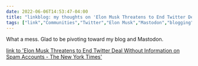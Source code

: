 ---date: 2022-06-06T14:53:47-04:00title: "linkblog: my thoughts on 'Elon Musk Threatens to End Twitter Deal Without Information on Spam Accounts - The New York Times'"tags: ["link","Communities","Twitter","Elon Musk","Mastodon","blogging"]---What a mess. Glad to be pivoting toward my blog and Mastodon. [link to 'Elon Musk Threatens to End Twitter Deal Without Information on Spam Accounts - The New York Times'](https://www.nytimes.com/2022/06/06/business/elon-musk-twitter.html)